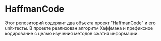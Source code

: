 # HaffmanCode
Этот репозиторий содержит два объекта проект "HaffmanCode" и его unit-тесты. 
В проекте реализован алгоритм Хаффмана и префиксное кодирование с целью изучения методов сжатия информации. 
